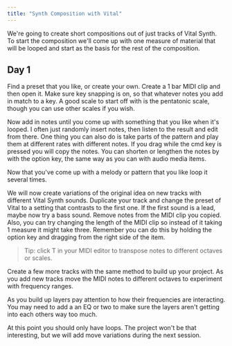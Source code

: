 ```yaml
---
title: "Synth Composition with Vital"
---
```


We're going to create short compositions out of just tracks of Vital Synth. To start the composition we'll come up with one measure of material that will be looped and start as the basis for the rest of the composition.

## Day 1

Find a preset that you like, or create your own. Create a 1 bar MIDI clip and then open it. Make sure key snapping is on, so that whatever notes you add in match to a key. A good scale to start off with is the pentatonic scale, though you can use other scales if you wish.

Now add in notes until you come up with something that you like when it's looped. I often just randomly insert notes, then listen to the result and edit from there. One thing you can also do is take parts of the pattern and play them at different rates with different notes. If you drag while the cmd key is pressed you will copy the notes. You can shorten or lengthen the notes by with the option key, the same way as you can with audio media items.

Now that you've come up with a melody or pattern that you like loop it several times.

We will now create variations of the original idea on new tracks with different Vital Synth sounds. Duplicate your track and change the preset of Vital to a setting that contrasts to the first one. If the first sound is a lead, maybe now try a bass sound. Remove notes from the MIDI clip you copied. Also, you can try changing the length of the MIDI clip so instead of it taking 1 measure it might take three. Remember you can do this by holding the option key and dragging from the right side of the item.

> Tip: click T in your MIDI editor to transpose notes to different octaves or scales.

Create a few more tracks with the same method to build up your project. As you add new tracks move the MIDI notes to different octaves to experiment with frequency ranges.

As you build up layers pay attention to how their frequencies are interacting. You may need to add a an EQ or two to make sure the layers aren't getting into each others way too much.

At this point you should only have loops. The project won't be that interesting, but we will add move variations during the next session.
